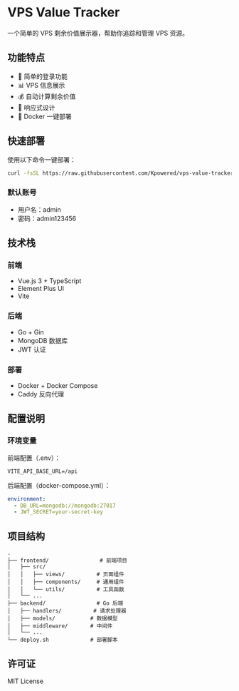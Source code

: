 # VPS Value Tracker

一个简单的 VPS 剩余价值展示器，帮助你追踪和管理 VPS 资源。

## 功能特点

- 🔐 简单的登录功能
- 📊 VPS 信息展示
- 💰 自动计算剩余价值
- 📱 响应式设计
- 🐳 Docker 一键部署

## 快速部署

使用以下命令一键部署：

```bash
curl -fsSL https://raw.githubusercontent.com/Kpowered/vps-value-tracker/main/deploy.sh | bash -s -- deploy
```

### 默认账号
- 用户名：admin
- 密码：admin123456

## 技术栈

### 前端
- Vue.js 3 + TypeScript
- Element Plus UI
- Vite

### 后端
- Go + Gin
- MongoDB 数据库
- JWT 认证

### 部署
- Docker + Docker Compose
- Caddy 反向代理

## 配置说明

### 环境变量
前端配置（.env）：
```env
VITE_API_BASE_URL=/api
```

后端配置（docker-compose.yml）：
```yaml
environment:
  - DB_URL=mongodb://mongodb:27017
  - JWT_SECRET=your-secret-key
```

## 项目结构

```
.
├── frontend/                # 前端项目
│   ├── src/
│   │   ├── views/          # 页面组件
│   │   ├── components/     # 通用组件
│   │   └── utils/          # 工具函数
│   └── ...
├── backend/                # Go 后端
│   ├── handlers/          # 请求处理器
│   ├── models/           # 数据模型
│   ├── middleware/       # 中间件
│   └── ...
└── deploy.sh             # 部署脚本
```

## 许可证

MIT License